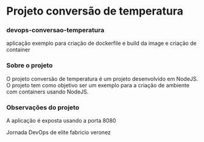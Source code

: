 # Projeto conversão de temperatura
### devops-conversao-temperatura
aplicação exemplo para criação de dockerfile e build da image e criação de container

### Sobre o projeto
O projeto conversão de temperatura é um projeto desenvolvido em NodeJS. O projeto tem como objetivo ser um exemplo para a criação de ambiente com containers usando NodeJS.

### Observações do projeto
A aplicação é exposta usando a porta 8080


Jornada DevOps de elite 
fabricio veronez